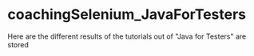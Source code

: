 # coachingSelenium_JavaForTesters
Here are the different results of the tutorials out of "Java for Testers" are stored
